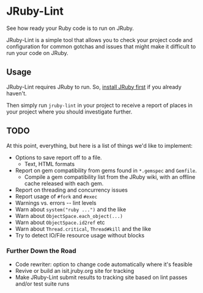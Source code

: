 # JRuby-Lint

See how ready your Ruby code is to run on JRuby.

JRuby-Lint is a simple tool that allows you to check your project code
and configuration for common gotchas and issues that might make it
difficult to run your code on JRuby.

## Usage

JRuby-Lint requires JRuby to run. So, [install JRuby first][install]
if you already haven't.

Then simply run `jruby-lint` in your project to receive a report of
places in your project where you should investigate further.

## TODO

At this point, everything, but here is a list of things we'd like to
implement:

- Options to save report off to a file.
  - Text, HTML formats
- Report on gem compatibility from gems found in `*.gemspec` and
  `Gemfile`.
  - Compile a gem compatibility list from the JRuby wiki, with an
    offline cache released with each gem.
- Report on threading and concurrency issues
- Report usage of `#fork` and `#exec`
- Warnings vs. errors -- lint levels
- Warn about `system("ruby ...")` and the like
- Warn about `ObjectSpace.each_object(...)`
- Warn about `ObjectSpace.id2ref` etc
- Warn about `Thread.critical`, `Thread#kill` and the like
- Try to detect IO/File resource usage without blocks

### Further Down the Road

- Code rewriter: option to change code automatically where it's
  feasible
- Revive or build an isit.jruby.org site for tracking
- Make JRuby-Lint submit results to tracking site based on lint passes
  and/or test suite runs

[install]: http://jruby.org/getting-started
